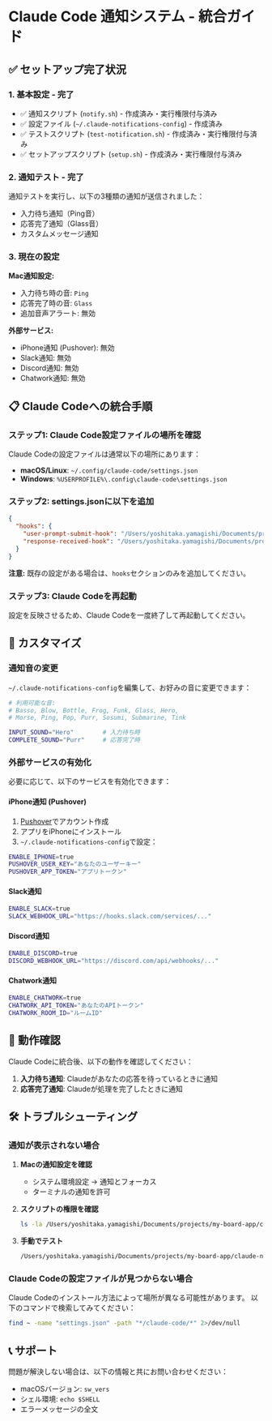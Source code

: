 # Claude Code 通知システム - 統合ガイド

## ✅ セットアップ完了状況

### 1. 基本設定 - 完了
- ✅ 通知スクリプト (`notify.sh`) - 作成済み・実行権限付与済み
- ✅ 設定ファイル (`~/.claude-notifications-config`) - 作成済み
- ✅ テストスクリプト (`test-notification.sh`) - 作成済み・実行権限付与済み
- ✅ セットアップスクリプト (`setup.sh`) - 作成済み・実行権限付与済み

### 2. 通知テスト - 完了
通知テストを実行し、以下の3種類の通知が送信されました：
- 入力待ち通知（Ping音）
- 応答完了通知（Glass音）
- カスタムメッセージ通知

### 3. 現在の設定
**Mac通知設定:**
- 入力待ち時の音: `Ping`
- 応答完了時の音: `Glass`
- 追加音声アラート: 無効

**外部サービス:**
- iPhone通知 (Pushover): 無効
- Slack通知: 無効
- Discord通知: 無効
- Chatwork通知: 無効

## 📋 Claude Codeへの統合手順

### ステップ1: Claude Code設定ファイルの場所を確認

Claude Codeの設定ファイルは通常以下の場所にあります：
- **macOS/Linux**: `~/.config/claude-code/settings.json`
- **Windows**: `%USERPROFILE%\.config\claude-code\settings.json`

### ステップ2: settings.jsonに以下を追加

```json
{
  "hooks": {
    "user-prompt-submit-hook": "/Users/yoshitaka.yamagishi/Documents/projects/my-board-app/claude-notifications/notify.sh response_complete",
    "response-received-hook": "/Users/yoshitaka.yamagishi/Documents/projects/my-board-app/claude-notifications/notify.sh input_waiting"
  }
}
```

**注意:** 既存の設定がある場合は、`hooks`セクションのみを追加してください。

### ステップ3: Claude Codeを再起動

設定を反映させるため、Claude Codeを一度終了して再起動してください。

## 🔧 カスタマイズ

### 通知音の変更

`~/.claude-notifications-config`を編集して、お好みの音に変更できます：

```bash
# 利用可能な音:
# Basso, Blow, Bottle, Frog, Funk, Glass, Hero,
# Morse, Ping, Pop, Purr, Sosumi, Submarine, Tink

INPUT_SOUND="Hero"        # 入力待ち時
COMPLETE_SOUND="Purr"     # 応答完了時
```

### 外部サービスの有効化

必要に応じて、以下のサービスを有効化できます：

#### iPhone通知 (Pushover)
1. [Pushover](https://pushover.net/)でアカウント作成
2. アプリをiPhoneにインストール
3. `~/.claude-notifications-config`で設定：
```bash
ENABLE_IPHONE=true
PUSHOVER_USER_KEY="あなたのユーザーキー"
PUSHOVER_APP_TOKEN="アプリトークン"
```

#### Slack通知
```bash
ENABLE_SLACK=true
SLACK_WEBHOOK_URL="https://hooks.slack.com/services/..."
```

#### Discord通知
```bash
ENABLE_DISCORD=true
DISCORD_WEBHOOK_URL="https://discord.com/api/webhooks/..."
```

#### Chatwork通知
```bash
ENABLE_CHATWORK=true
CHATWORK_API_TOKEN="あなたのAPIトークン"
CHATWORK_ROOM_ID="ルームID"
```

## 📝 動作確認

Claude Codeに統合後、以下の動作を確認してください：

1. **入力待ち通知**: Claudeがあなたの応答を待っているときに通知
2. **応答完了通知**: Claudeが処理を完了したときに通知

## 🛠 トラブルシューティング

### 通知が表示されない場合

1. **Macの通知設定を確認**
   - システム環境設定 → 通知とフォーカス
   - ターミナルの通知を許可

2. **スクリプトの権限を確認**
   ```bash
   ls -la /Users/yoshitaka.yamagishi/Documents/projects/my-board-app/claude-notifications/notify.sh
   ```

3. **手動でテスト**
   ```bash
   /Users/yoshitaka.yamagishi/Documents/projects/my-board-app/claude-notifications/notify.sh input_waiting
   ```

### Claude Codeの設定ファイルが見つからない場合

Claude Codeのインストール方法によって場所が異なる可能性があります。
以下のコマンドで検索してみてください：

```bash
find ~ -name "settings.json" -path "*/claude-code/*" 2>/dev/null
```

## 📞 サポート

問題が解決しない場合は、以下の情報と共にお問い合わせください：
- macOSバージョン: `sw_vers`
- シェル環境: `echo $SHELL`
- エラーメッセージの全文